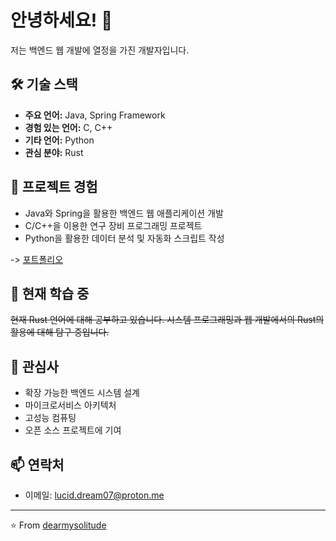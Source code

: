 # 안녕하세요! 👋 

저는 백엔드 웹 개발에 열정을 가진 개발자입니다.

## 🛠 기술 스택

- **주요 언어:** Java, Spring Framework
- **경험 있는 언어:** C, C++
- **기타 언어:** Python
- **관심 분야:** Rust

## 💼 프로젝트 경험

- Java와 Spring을 활용한 백엔드 웹 애플리케이션 개발
- C/C++을 이용한 연구 장비 프로그래밍 프로젝트
- Python을 활용한 데이터 분석 및 자동화 스크립트 작성

-> [포트폴리오](https://luciddevlog.kr/project/)

## 🌱 현재 학습 중

~~현재 Rust 언어에 대해 공부하고 있습니다. 시스템 프로그래밍과 웹 개발에서의 Rust의 활용에 대해 탐구 중입니다.~~

## 👀 관심사

- 확장 가능한 백엔드 시스템 설계
- 마이크로서비스 아키텍처
- 고성능 컴퓨팅
- 오픈 소스 프로젝트에 기여

## 📫 연락처

- 이메일: [lucid.dream07@proton.me](mailto:lucid.dream07@proton.me)

---

⭐️ From [dearmysolitude](https://github.com/dearmysolitude)
